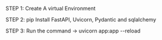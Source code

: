 STEP 1: Create A virtual Environment

STEP 2: pip Install FastAPI, Uvicorn, Pydantic and sqlalchemy

STEP 3: Run the command 
     -> uvicorn app:app --reload
